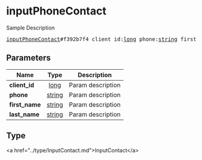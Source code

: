 # inputPhoneContact

Sample Description

<pre>
<a href="../constructor/inputPhoneContact.md">inputPhoneContact</a>#f392b7f4 client_id:<a href="../type/long.md">long</a> phone:<a href="../type/string.md">string</a> first_name:<a href="../type/string.md">string</a> last_name:<a href="../type/string.md">string</a> = <a href="../type/InputContact.md">InputContact</a>;
</pre>

## Parameters

| Name | Type | Description |
|------|:----:|-------------|
| **client_id** | <a href="../type/long.md">long</a> | Param description |
| **phone** | <a href="../type/string.md">string</a> | Param description |
| **first_name** | <a href="../type/string.md">string</a> | Param description |
| **last_name** | <a href="../type/string.md">string</a> | Param description |

## Type

&lt;a href=&#34;../type/InputContact.md&#34;&gt;InputContact&lt;/a&gt;
